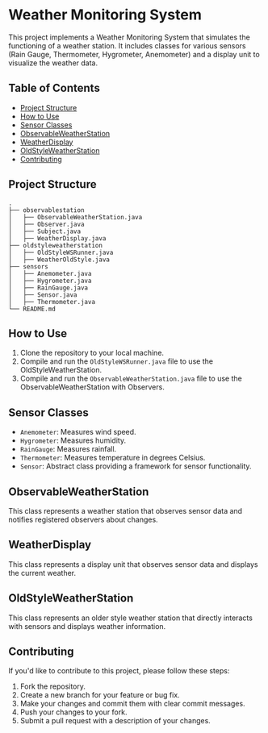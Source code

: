 # Weather Monitoring System

This project implements a Weather Monitoring System that simulates the functioning of a weather station. It includes classes for various sensors (Rain Gauge, Thermometer, Hygrometer, Anemometer) and a display unit to visualize the weather data.

## Table of Contents

- [Project Structure](#project-structure)
- [How to Use](#how-to-use)
- [Sensor Classes](#sensor-classes)
- [ObservableWeatherStation](#observableweatherstation)
- [WeatherDisplay](#weatherdisplay)
- [OldStyleWeatherStation](#oldstyleweatherstation)
- [Contributing](#contributing)

## Project Structure

```
.
├── observablestation
│   ├── ObservableWeatherStation.java
│   ├── Observer.java
│   ├── Subject.java
│   ├── WeatherDisplay.java
├── oldstyleweatherstation
│   ├── OldStyleWSRunner.java
│   ├── WeatherOldStyle.java
├── sensors
│   ├── Anemometer.java
│   ├── Hygrometer.java
│   ├── RainGauge.java
│   ├── Sensor.java
│   ├── Thermometer.java
└── README.md
```

## How to Use

1. Clone the repository to your local machine.
2. Compile and run the `OldStyleWSRunner.java` file to use the OldStyleWeatherStation.
3. Compile and run the `ObservableWeatherStation.java` file to use the ObservableWeatherStation with Observers.

## Sensor Classes

- `Anemometer`: Measures wind speed.
- `Hygrometer`: Measures humidity.
- `RainGauge`: Measures rainfall.
- `Thermometer`: Measures temperature in degrees Celsius.
- `Sensor`: Abstract class providing a framework for sensor functionality.

## ObservableWeatherStation

This class represents a weather station that observes sensor data and notifies registered observers about changes.

## WeatherDisplay

This class represents a display unit that observes sensor data and displays the current weather.

## OldStyleWeatherStation

This class represents an older style weather station that directly interacts with sensors and displays weather information.

## Contributing

If you'd like to contribute to this project, please follow these steps:

1. Fork the repository.
2. Create a new branch for your feature or bug fix.
3. Make your changes and commit them with clear commit messages.
4. Push your changes to your fork.
5. Submit a pull request with a description of your changes.

